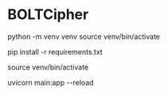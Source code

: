 # BOLTCipher

python -m venv venv
source venv/bin/activate

pip install -r requirements.txt 

source venv/bin/activate

uvicorn main:app --reload

